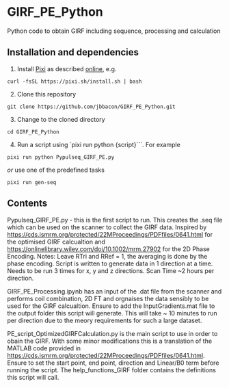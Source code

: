 # GIRF_PE_Python
Python code to obtain GIRF including sequence, processing and calculation 

## Installation and dependencies
1. Install [Pixi](https://pixi.sh) as described [online](https://pixi.sh/latest/), e.g.

```
curl -fsSL https://pixi.sh/install.sh | bash
```

2. Clone this repository
```
git clone https://github.com/jbbacon/GIRF_PE_Python.git
```

3. Change to the cloned directory
```
cd GIRF_PE_Python
```

4. Run a script using `pixi run python {script}```. For example
```
pixi run python Pypulseq_GIRF_PE.py
```
_or_ use one of the predefined tasks
```
pixi run gen-seq
```

## Contents
Pypulseq_GIRF_PE.py - this is the first script to run. This creates the .seq file which can be used on the scanner to collect the GIRF data. 
Inspired by https://cds.ismrm.org/protected/22MProceedings/PDFfiles/0641.html for the optimised GIRF calcualtion and https://onlinelibrary.wiley.com/doi/10.1002/mrm.27902 for the 2D Phase Encoding. 
Notes: Leave RTri and RRef = 1, the averaging is done by the phase encoding. Script is written to generate data in 1 direction at a time. Needs to be run 3 times for x, y and z directions. Scan Time ~2 hours per direction. 

GIRF_PE_Processing.ipynb has an input of the .dat file from the scanner and performs coil combination, 2D FT and orgnaises the data sensibly to be used for the GIRF calcualtion. Ensure to add the InputGradients.mat file to the output folder this script will generate. This will take ~ 10 minutes to run per direction due to the meory requirements for such a large dataset.

PE_script_OptimizedGIRFCalculation.py is the main script to use in order to obain the GIRF. With some minor modifications this is a translation of the MATLAB code provided in https://cds.ismrm.org/protected/22MProceedings/PDFfiles/0641.html. Ensure to set the start point, end point, direction and Linear/B0 term before running the script. The help_functions_GIRF folder contains the definitions this script will call. 
